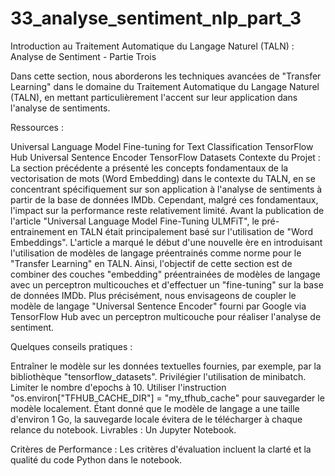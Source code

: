 # 33_analyse_sentiment_nlp_part_3

Introduction au Traitement Automatique du Langage Naturel (TALN) : Analyse de Sentiment - Partie Trois

Dans cette section, nous aborderons les techniques avancées de "Transfer Learning" dans le domaine du Traitement Automatique du Langage Naturel (TALN), en mettant particulièrement l'accent sur leur application dans l'analyse de sentiments.

Ressources :

Universal Language Model Fine-tuning for Text Classification
TensorFlow Hub
Universal Sentence Encoder
TensorFlow Datasets
Contexte du Projet :
La section précédente a présenté les concepts fondamentaux de la vectorisation de mots (Word Embedding) dans le contexte du TALN, en se concentrant spécifiquement sur son application à l'analyse de sentiments à partir de la base de données IMDb. Cependant, malgré ces fondamentaux, l'impact sur la performance reste relativement limité. Avant la publication de l'article "Universal Language Model Fine-Tuning ULMFiT", le pré-entrainement en TALN était principalement basé sur l'utilisation de "Word Embeddings". L'article a marqué le début d'une nouvelle ère en introduisant l'utilisation de modèles de langage préentrainés comme norme pour le "Transfer Learning" en TALN. Ainsi, l'objectif de cette section est de combiner des couches "embedding" préentrainées de modèles de langage avec un perceptron multicouches et d'effectuer un "fine-tuning" sur la base de données IMDb. Plus précisément, nous envisageons de coupler le modèle de langage "Universal Sentence Encoder" fourni par Google via TensorFlow Hub avec un perceptron multicouche pour réaliser l'analyse de sentiment.

Quelques conseils pratiques :

Entraîner le modèle sur les données textuelles fournies, par exemple, par la bibliothèque "tensorflow_datasets".
Privilégier l'utilisation de minibatch.
Limiter le nombre d'epochs à 10.
Utiliser l'instruction "os.environ["TFHUB_CACHE_DIR"] = "my_tfhub_cache" pour sauvegarder le modèle localement. Étant donné que le modèle de langage a une taille d'environ 1 Go, la sauvegarde locale évitera de le télécharger à chaque relance du notebook.
Livrables :
Un Jupyter Notebook.

Critères de Performance :
Les critères d'évaluation incluent la clarté et la qualité du code Python dans le notebook.
